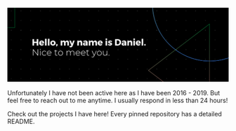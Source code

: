 ![](banner.png?raw=true)

<!-- ![Visits Badge](https://badges.pufler.dev/visits/danielspeixoto/danielspeixoto) Reenable when I get more visits-->
<!-- [![LinkedIn Badge](https://img.shields.io/badge/LinkedIn-Profile-informational?style=flat&logo=linkedin&logoColor=white&color=0D76A8)](https://www.linkedin.com/in/danielspeixoto/) -->

Unfortunately I have not been active here as I have been 2016 - 2019.
But feel free to reach out to me anytime. I usually respond in less than 24 hours!

Check out the projects I have here! Every pinned repository has a detailed README.

